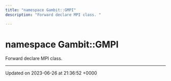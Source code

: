 ```yaml
---
title: "namespace Gambit::GMPI"
description: "Forward declare MPI class. "

---
```


# namespace Gambit::GMPI

Forward declare MPI class. 






-------------------------------

Updated on 2023-06-26 at 21:36:52 +0000